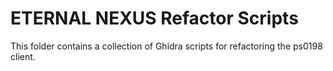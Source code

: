 # ETERNAL NEXUS  Refactor Scripts

This folder contains a collection of Ghidra scripts for refactoring the ps0198 client.